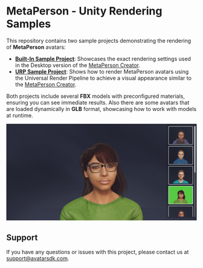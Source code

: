 # MetaPerson - Unity Rendering Samples

This repository contains two sample projects demonstrating the rendering of **MetaPerson** avatars:

- [**Built-In Sample Project**](./Documentation/builtin_sample.md): Showcases the exact rendering settings used in the Desktop version of the [MetaPerson Creator](https://metaperson.avatarsdk.com/).
- [**URP Sample Project**]((./Documentation/urp_sample.md)): Shows how to render MetaPerson avatars using the Universal Render Pipeline to achieve a visual appearance similar to the [MetaPerson Creator](https://metaperson.avatarsdk.com/).

Both projects include several **FBX** models with preconfigured materials, ensuring you can see immediate results. 
Also there are some avatars that are loaded dynamically in **GLB** format, showcasing how to work with models at runtime.

![Sample Scene](./Documentation/Images/sample_scene.JPG "Sample Scene")

## Support

If you have any questions or issues with this project, please contact us at <support@avatarsdk.com>.